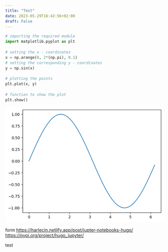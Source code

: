 ```yaml
---
title: "Test"
date: 2023-05-29T16:42:56+02:00
draft: False
---
```


<style>

code {
    overflow: none;
    max-height: none;
    scrollbar-width: none;
    -ms-overflow-style: none;
}

</style>




```python
# importing the required module
import matplotlib.pyplot as plt

# setting the x - coordinates
x = np.arange(0, 2*(np.pi), 0.1)
# setting the corresponding y - coordinates
y = np.sin(x)
  
# plotting the points
plt.plot(x, y)
  
# function to show the plot
plt.show()
```


    
![png](images/test_0_0.png)
    


form https://harlecin.netlify.app/post/jupter-notebooks-hugo/
https://pypi.org/project/hugo_jupyter/

test